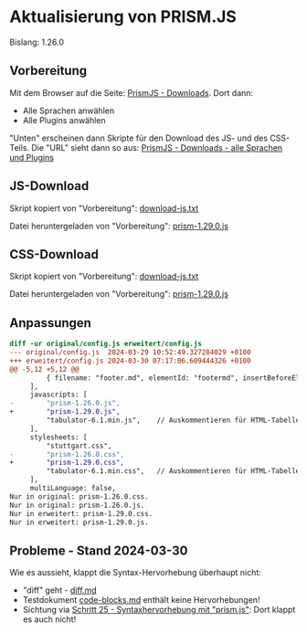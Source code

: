 Aktualisierung von PRISM.JS
===========================

Bislang: 1.26.0

Vorbereitung
------------

Mit dem Browser auf die Seite: [PrismJS - Downloads](https://prismjs.com/download.html).
Dort dann:

- Alle Sprachen anwählen
- Alle Plugins anwählen

"Unten" erscheinen dann Skripte für den Download des JS- und des CSS-Teils.
Die "URL" sieht dann so aus: [PrismJS - Downloads - alle Sprachen und Plugins](https://prismjs.com/download.html#themes=prism&languages=markup+css+clike+javascript+abap+abnf+actionscript+ada+agda+al+antlr4+apacheconf+apex+apl+applescript+aql+arduino+arff+armasm+arturo+asciidoc+aspnet+asm6502+asmatmel+autohotkey+autoit+avisynth+avro-idl+awk+bash+basic+batch+bbcode+bbj+bicep+birb+bison+bnf+bqn+brainfuck+brightscript+bro+bsl+c+csharp+cpp+cfscript+chaiscript+cil+cilkc+cilkcpp+clojure+cmake+cobol+coffeescript+concurnas+csp+cooklang+coq+crystal+css-extras+csv+cue+cypher+d+dart+dataweave+dax+dhall+diff+django+dns-zone-file+docker+dot+ebnf+editorconfig+eiffel+ejs+elixir+elm+etlua+erb+erlang+excel-formula+fsharp+factor+false+firestore-security-rules+flow+fortran+ftl+gml+gap+gcode+gdscript+gedcom+gettext+gherkin+git+glsl+gn+linker-script+go+go-module+gradle+graphql+groovy+haml+handlebars+haskell+haxe+hcl+hlsl+hoon+http+hpkp+hsts+ichigojam+icon+icu-message-format+idris+ignore+inform7+ini+io+j+java+javadoc+javadoclike+javastacktrace+jexl+jolie+jq+jsdoc+js-extras+json+json5+jsonp+jsstacktrace+js-templates+julia+keepalived+keyman+kotlin+kumir+kusto+latex+latte+less+lilypond+liquid+lisp+livescript+llvm+log+lolcode+lua+magma+makefile+markdown+markup-templating+mata+matlab+maxscript+mel+mermaid+metafont+mizar+mongodb+monkey+moonscript+n1ql+n4js+nand2tetris-hdl+naniscript+nasm+neon+nevod+nginx+nim+nix+nsis+objectivec+ocaml+odin+opencl+openqasm+oz+parigp+parser+pascal+pascaligo+psl+pcaxis+peoplecode+perl+php+phpdoc+php-extras+plant-uml+plsql+powerquery+powershell+processing+prolog+promql+properties+protobuf+pug+puppet+pure+purebasic+purescript+python+qsharp+q+qml+qore+r+racket+cshtml+jsx+tsx+reason+regex+rego+renpy+rescript+rest+rip+roboconf+robotframework+ruby+rust+sas+sass+scss+scala+scheme+shell-session+smali+smalltalk+smarty+sml+solidity+solution-file+soy+sparql+splunk-spl+sqf+sql+squirrel+stan+stata+iecst+stylus+supercollider+swift+systemd+t4-templating+t4-cs+t4-vb+tap+tcl+tt2+textile+toml+tremor+turtle+twig+typescript+typoscript+unrealscript+uorazor+uri+v+vala+vbnet+velocity+verilog+vhdl+vim+visual-basic+warpscript+wasm+web-idl+wgsl+wiki+wolfram+wren+xeora+xml-doc+xojo+xquery+yaml+yang+zig&plugins=line-highlight+line-numbers+show-invisibles+autolinker+wpd+custom-class+file-highlight+show-language+jsonp-highlight+highlight-keywords+remove-initial-line-feed+inline-color+previewers+autoloader+keep-markup+command-line+unescaped-markup+normalize-whitespace+data-uri-highlight+toolbar+copy-to-clipboard+download-button+match-braces+diff-highlight+filter-highlight-all+treeview)

JS-Download
-----------

Skript kopiert von "Vorbereitung": [download-js.txt](download-js.txt)

Datei heruntergeladen von "Vorbereitung": [prism-1.29.0.js](prism-1.29.0.js)

CSS-Download
------------

Skript kopiert von "Vorbereitung": [download-js.txt](download-css.txt)

Datei heruntergeladen von "Vorbereitung": [prism-1.29.0.js](prism-1.29.0.css)

Anpassungen
-----------

``` diff
diff -ur original/config.js erweitert/config.js
--- original/config.js	2024-03-29 10:52:49.327284029 +0100
+++ erweitert/config.js	2024-03-30 07:17:06.609444326 +0100
@@ -5,12 +5,12 @@
         { filename: "footer.md", elementId: "footermd", insertBeforeElementId: "bottomid", isNavbar: true },
     ],
     javascripts: [
-        "prism-1.26.0.js",
+        "prism-1.29.0.js",
         "tabulator-6.1.min.js",    // Auskommentieren für HTML-Tabellen
     ],
     stylesheets: [
         "stuttgart.css",
-        "prism-1.26.0.css",
+        "prism-1.29.0.css",
         "tabulator-6.1.min.css",   // Auskommentieren für HTML-Tabellen
     ],
     multiLanguage: false,
Nur in original: prism-1.26.0.css.
Nur in original: prism-1.26.0.js.
Nur in erweitert: prism-1.29.0.css.
Nur in erweitert: prism-1.29.0.js.
```

Probleme - Stand 2024-03-30
--------

Wie es aussieht, klappt die Syntax-Hervorhebung überhaupt nicht:

- "diff" geht - [diff.md](diff.md)
- Testdokument [code-blocks.md](code-blocks.md) enthält keine Hervorhebungen!
- Sichtung via [Schritt 25 - Syntaxhervorhebung mit "prism.js"](../step-25_prismjs/README.md): Dort klappt es auch nicht!
